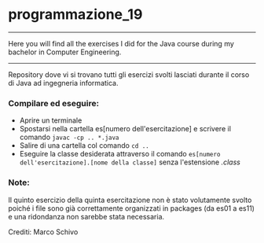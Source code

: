 # programmazione_19

--------

Here you will find all the exercises I did for the Java course during my bachelor in Computer Engineering.

--------

Repository dove vi si trovano tutti gli esercizi svolti lasciati durante il corso di Java ad ingegneria informatica.

### Compilare ed eseguire:
- Aprire un terminale
- Spostarsi nella cartella es[numero dell'esercitazione] e scrivere il comando <code>javac -cp .. *.java</code>
- Salire di una cartella col comando <code>cd ..</code>
- Eseguire la classe desiderata attraverso il comando <code>es[numero dell'esercitazione].[nome della classe]</code> senza l'estensione _.class_

### Note: 
Il quinto esercizio della quinta esercitazione non è stato volutamente svolto poiché i file sono già correttamente organizzati in packages (da es01 a es11) e una ridondanza non sarebbe stata necessaria. 

Crediti: Marco Schivo
